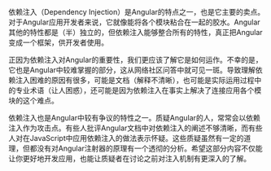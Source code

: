 依赖注入（Dependency Injection）是Angular的特点之一，也是它主要的卖点。对于Angular应用开发者来说，它就像能将各个模块粘合在一起的胶水。Angular其他的特性都是（半）独立的，但依赖注入能够整合所有的特性，真正把Angular变成一个框架，供开发者使用。

正因为依赖注入对Angular的重要性，我们更应该了解它是如何运作。不幸的是，它也是Angular中较难掌握的部分，这从网络社区问答中就可见一斑。导致理解依赖注入困难的原因有很多，可能是文档（解释不清晰），也可能是实际运用过程中的专业术语（让人困惑），还可能是因为依赖注入在事实上解决了连接应用各个模块的这个难点。

依赖注入也是Angular中较有争议的特性之一。质疑Angular的人，常常会以依赖注入作为攻击点。有些人批评Angular文档中对依赖注入的阐述不够清晰，而有些人对在JavaScript中应用依赖注入的做法表示怀疑。这些质疑虽然有一定的道理，但都没有对Angular注射器的原理有一个透彻的分析。希望这部分内容不仅能让你更好地开发应用，也能让质疑者在讨论之前对注入机制有更深入的了解。

